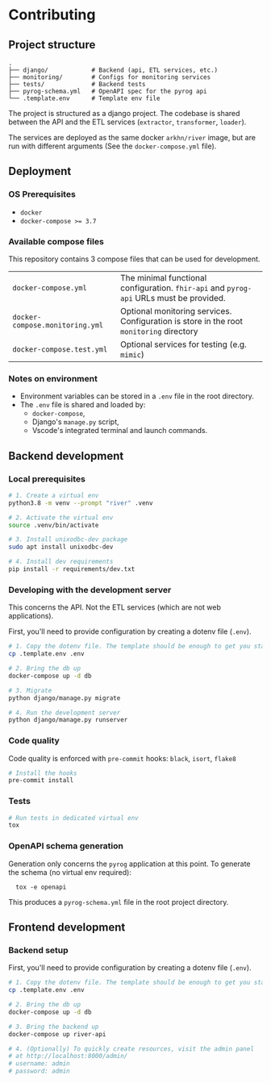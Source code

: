 # Contributing

## Project structure

    .
    ├── django/            # Backend (api, ETL services, etc.)
    ├── monitoring/        # Configs for monitoring services
    ├── tests/             # Backend tests
    ├── pyrog-schema.yml   # OpenAPI spec for the pyrog api
    └── .template.env      # Template env file

The project is structured as a django project. The codebase is shared between the API and the ETL services (`extractor`, `transformer`, `loader`).

The services are deployed as the same docker `arkhn/river` image, but are run with different arguments (See the `docker-compose.yml` file).

## Deployment

### OS Prerequisites

- `docker`
- `docker-compose >= 3.7`

### Available compose files

This repository contains 3 compose files that can be used for development.

|                                 |                                                                                         |
|---------------------------------|-----------------------------------------------------------------------------------------|
| `docker-compose.yml`            | The minimal functional configuration. `fhir-api` and `pyrog-api` URLs must be provided. |
| `docker-compose.monitoring.yml` | Optional monitoring services. Configuration is store in the root `monitoring` directory |
| `docker-compose.test.yml`       | Optional services for testing (e.g. `mimic`)                                            |

### Notes on environment

- Environment variables can be stored in a `.env` file in the root directory.
- The `.env` file is shared and loaded by:
  - `docker-compose`,
  - Django's `manage.py` script,
  - Vscode's integrated terminal and launch commands.

## Backend development

### Local prerequisites

```bash
# 1. Create a virtual env
python3.8 -m venv --prompt "river" .venv

# 2. Activate the virtual env
source .venv/bin/activate

# 3. Install unixodbc-dev package
sudo apt install unixodbc-dev

# 4. Install dev requirements
pip install -r requirements/dev.txt
```

### Developing with the development server

This concerns the API. Not the ETL services (which are not web applications).

First, you'll need to provide configuration by creating a dotenv file (`.env`).

```bash
# 1. Copy the dotenv file. The template should be enough to get you started.
cp .template.env .env

# 2. Bring the db up
docker-compose up -d db

# 3. Migrate
python django/manage.py migrate

# 4. Run the development server
python django/manage.py runserver
```

### Code quality

Code quality is enforced with `pre-commit` hooks: `black`, `isort`, `flake8`

```bash
# Install the hooks
pre-commit install
```
### Tests

```bash
# Run tests in dedicated virtual env
tox
```

### OpenAPI schema generation

Generation only concerns the `pyrog` application at this point. To generate the schema (no virtual env required):

      tox -e openapi

This produces a `pyrog-schema.yml` file in the root project directory.

## Frontend development

### Backend setup

First, you'll need to provide configuration by creating a dotenv file (`.env`).

```bash
# 1. Copy the dotenv file. The template should be enough to get you started.
cp .template.env .env

# 2. Bring the db up
docker-compose up -d db

# 3. Bring the backend up
docker-compose up river-api

# 4. (Optionally) To quickly create resources, visit the admin panel
# at http://localhost:8000/admin/
# username: admin
# password: admin
